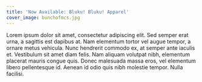 ```yaml
---
title: 'Now Available: Bluku! Bluku! Apparel'
cover_image: bunchofmcs.jpg
---
```


Lorem ipsum dolor sit amet, consectetur adipiscing elit. Sed semper erat urna, a sagittis est dapibus at. Nam elementum tortor vel augue tempor, a ornare metus vehicula. Nunc hendrerit commodo ex, at semper ante iaculis et. Vestibulum sit amet diam felis. Nam aliquam volutpat nibh, elementum placerat mauris congue quis. Donec malesuada massa eros, vel elementum libero pellentesque id. Aenean id odio quis nibh molestie tempor. Nulla facilisi.